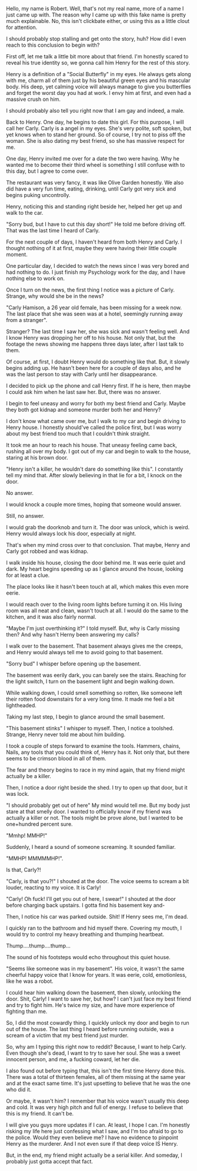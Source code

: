 Hello, my name is Robert. Well, that's not my real name, more of a name I just came up with. The reason why I came up with this fake name is pretty much explainable. No, this isn't clickbate either, or using this as a little clout for attention. 

I should probably stop stalling and get onto the story, huh? How did I even reach to this conclusion to begin with? 

First off, let me talk a little bit more about that friend. I'm honestly scared to reveal his true identity so, we gonna call him Henry for the rest of this story. 

Henry is a definition of a "Social Butterfly" in my eyes. He always gets along with me, charm all of them just by his beautiful green eyes and his mascular body. His deep, yet calming voice will always manage to give you butterflies and forget the worst day you had at work. I envy him at first, and even had a massive crush on him. 

I should probably also tell you right now that I am gay and indeed, a male. 

Back to Henry. One day, he begins to date this girl. For this purpose, I will call her Carly. Carly is a angel in my eyes. She's very polite, soft spoken, but yet knows when to stand her ground. So of course, I try not to piss off the woman. She is also dating my best friend, so she has massive respect for me. 

One day, Henry invited me over for a date the two were having. Why he wanted me to become their third wheel is something I still confuse with to this day, but I agree to come over. 

The restaurant was very fancy, it was like Olive Garden honestly. We also did have a very fun time, eating, drinking, until Carly got very sick and begins puking uncontrolly. 

Henry, noticing this and standing right beside her, helped her get up and walk to the car. 

"Sorry bud, but I have to cut this day short!" He told me before driving off. That was the last time I heard of Carly. 

For the next couple of days, I haven't heard from both Henry and Carly. I thought nothing of it at first, maybe they were having their little couple moment. 

One particular day, I decided to watch the news since I was very bored and had nothing to do. I just finish my Psychology work for the day, and I have nothing else to work on. 

Once I turn on the news, the first thing I notice was a picture of Carly. Strange, why would she be in the news? 

"Carly Hamison, a 26 year old female, has been missing for a week now. The last place that she was seen was at a hotel, seemingly running away from a stranger". 

Stranger? The last time I saw her, she was sick and wasn't feeling well. And I know Henry was dropping her off to his house. Not only that, but the footage the news showing me happens three days later, after I last talk to them. 

Of course, at first, I doubt Henry would do something like that. But, it slowly begins adding up. He hasn't been here for a couple of days also, and he was the last person to stay with Carly until her disappearance. 

I decided to pick up the phone and call Henry first. If he is here, then maybe I could ask him when he last saw her. But, there was no answer. 

I begin to feel uneasy and worry for both my best friend and Carly. Maybe they both got kidnap and someone murder both her and Henry? 

I don't know what came over me, but I walk to my car and begin driving to Henry house. I honestly should've called the police first, but I was worry about my best friend too much that I couldn't think straight. 

It took me an hour to reach his house. That uneasy feeling came back, rushing all over my body. I got out of my car and begin to walk to the house, staring at his brown door. 

"Henry isn't a killer, he wouldn't dare do something like this". I constantly tell my mind that. After slowly believing in that lie for a bit, I knock on the door. 

No answer. 

I would knock a couple more times, hoping that someone would answer. 

Still, no answer. 

I would grab the doorknob and turn it. The door was unlock, which is weird. Henry would always lock his door, especially at night. 

That's when my mind cross over to that conclusion. That maybe, Henry and Carly got robbed and was kidnap. 

I walk inside his house, closing the door behind me. It was eerie quiet and dark. My heart begins speeding up as I glance around the house, looking for at least a clue. 

The place looks like it hasn't been touch at all, which makes this even more eerie. 

I would reach over to the living room lights before turning it on. His living room was all neat and clean, wasn't touch at all. I would do the same to the kitchen, and it was also fairly normal. 

"Maybe I'm just overthinking it?" I told myself. But, why is Carly missing then? And why hasn't Herny been answering my calls? 

I walk over to the basement. That basement always gives me the creeps, and Henry would always tell me to avoid going to that basement. 

"Sorry bud" I whisper before opening up the basement. 

The basement was eerily dark, you can barely see the stairs. Reaching for the light switch, I turn on the basement light and begin walking down. 

While walking down, I could smell something so rotten, like someone left their rotten food downstairs for a very long time. It made me feel a bit lightheaded. 

Taking my last step, I begin to glance around the small basement. 

"This basement stinks" I whisper to myself. Then, I notice a toolshed. Strange, Henry never told me about him building. 

I took a couple of steps forward to examine the tools. Hammers, chains, Nails, any tools that you could think of, Henry has it. Not only that, but there seems to be crimson blood in all of them. 

The fear and theory begins to race in my mind again, that my friend might actually be a killer. 

Then, I notice a door right beside the shed. I try to open up that door, but it was lock. 

"I should probably get out of here" My mind would tell me. But my body just stare at that smelly door. I wanted to officially know if my friend was actually a killer or not. The tools might be prove alone, but I wanted to be one+hundred percent sure. 

"Mmhp! MMHP!"

Suddenly, I heard a sound of someone screaming. It sounded familiar. 

"MMHP! MMMMMHP!".

Is that, Carly?! 

"Carly, is that you?!" I shouted at the door. The voice seems to scream a bit louder, reacting to my voice. It is Carly! 

"Carly! Oh fuck! I'll get you out of here, I swear!" I shouted at the door before charging back upstairs. I gotta find his basement key and-

Then, I notice his car was parked outside. Shit! If Henry sees me, I'm dead. 

I quickly ran to the bathroom and hid myself there. Covering my mouth, I would try to control my heavy breathing and thumping heartbeat. 

Thump....thump....thump...

The sound of his footsteps would echo throughout this quiet house. 

"Seems like someone was in my basement". His voice, it wasn't the same cheerful happy voice that I know for years. It was eerie, cold, emotionless, like he was a robot. 

I could hear him walking down the basement, then slowly, unlocking the door. Shit, Carly! I want to save her, but how? I can't just face my best friend and try to fight him. He's twice my size, and have more experience of fighting than me. 

So, I did the most cowardly thing. I quickly unlock my door and begin to run out of the house. The last thing I heard before running outside, was a scream of a victim that my best friend just murder. 

So, why am I typing this right now to reddit? Because, I want to help Carly. Even though she's dead, I want to try to save her soul. She was a sweet innocent person, and me, a fucking coward, let her die. 

I also found out before typing that, this isn't the first time Henry done this. There was a total of thirteen females, all of them missing at the same year and at the exact same time. It's just upsetting to believe that he was the one who did it. 

Or maybe, it wasn't him? I remember that his voice wasn't usually this deep and cold. It was very high pitch and full of energy. I refuse to believe that this is my friend. It can't be. 

I will give you guys more updates if I can. At least, I hope I can. I'm honestly risking my life here just confessing what I saw, and I'm too afraid to go to the police. Would they even believe me? I have no evidence to pinpoint Henry as the murderer. And I not even sure if that deep voice IS Henry. 

But, in the end, my friend might actually be a serial killer. And someday, I probably just gotta accept that fact.